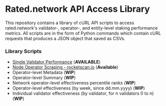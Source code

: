 # Rated.network API Access Library
This repository contains a library of cURL API scripts to access rated.network's validator-, operator-, and entity-level staking performance metrics. All scripts are in the form of Python commands which contain cURL requests that produces a JSON object that saved as CSVs.

### Library Scripts

- [Single Validator Performance](https://github.com/ArtDemocrat/rated.network_APIlibrary/blob/main/SingleValidatorPerformance) (**AVAILABLE**)
- [Node Operator Scraping - rocketscan.io]() (**Available**)
- Operator-level Metadata (**WIP**)
- Operator-level Summary (**WIP**)
- Network operator-level effectiveness percentile ranks (**WIP**)
- Operator-level effectiveness (by week, since dd.mm.yyyy) (**WIP**)
- Individual validator effectiveness (by validator, for n validators 0 to n) (**WIP**)
